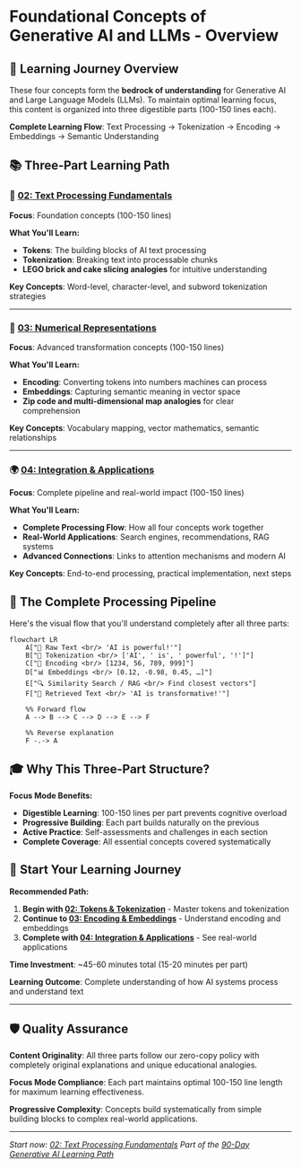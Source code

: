 <!-- filename: 01_foundational-concepts-overview.md -->
# Foundational Concepts of Generative AI and LLMs - Overview

## 🎯 Learning Journey Overview

These four concepts form the **bedrock of understanding** for Generative AI and Large Language Models (LLMs). To maintain optimal learning focus, this content is organized into three digestible parts (100-150 lines each).

**Complete Learning Flow**: Text Processing → Tokenization → Encoding → Embeddings → Semantic Understanding

## 📚 Three-Part Learning Path

### 🧩 [02: Text Processing Fundamentals](./02_tokens-tokenization.md)

**Focus**: Foundation concepts (100-150 lines)

**What You'll Learn:**

- **Tokens**: The building blocks of AI text processing
- **Tokenization**: Breaking text into processable chunks  
- **LEGO brick and cake slicing analogies** for intuitive understanding

**Key Concepts**: Word-level, character-level, and subword tokenization strategies

---

### 🔢 [03: Numerical Representations](./03_encoding-embeddings.md)

**Focus**: Advanced transformation concepts (100-150 lines)

**What You'll Learn:**

- **Encoding**: Converting tokens into numbers machines can process
- **Embeddings**: Capturing semantic meaning in vector space
- **Zip code and multi-dimensional map analogies** for clear comprehension

**Key Concepts**: Vocabulary mapping, vector mathematics, semantic relationships

---

### 🌍 [04: Integration & Applications](./04_integration-applications.md)

**Focus**: Complete pipeline and real-world impact (100-150 lines)

**What You'll Learn:**

- **Complete Processing Flow**: How all four concepts work together
- **Real-World Applications**: Search engines, recommendations, RAG systems
- **Advanced Connections**: Links to attention mechanisms and modern AI

**Key Concepts**: End-to-end processing, practical implementation, next steps

## 🔄 The Complete Processing Pipeline

Here's the visual flow that you'll understand completely after all three parts:

```mermaid
flowchart LR
    A["📝 Raw Text <br/> 'AI is powerful!'"]
    B["🔹 Tokenization <br/> ['AI', ' is', ' powerful', '!']"]
    C["🔢 Encoding <br/> [1234, 56, 789, 999]"]
    D["📊 Embeddings <br/> [0.12, -0.98, 0.45, …]"]
    E["🔍 Similarity Search / RAG <br/> Find closest vectors"]
    F["📄 Retrieved Text <br/> 'AI is transformative!'"]

    %% Forward flow
    A --> B --> C --> D --> E --> F

    %% Reverse explanation
    F -.-> A
```

## 🎓 Why This Three-Part Structure?

**Focus Mode Benefits:**

- **Digestible Learning**: 100-150 lines per part prevents cognitive overload
- **Progressive Building**: Each part builds naturally on the previous
- **Active Practice**: Self-assessments and challenges in each section
- **Complete Coverage**: All essential concepts covered systematically

## 🚀 Start Your Learning Journey

**Recommended Path:**

1. **Begin with [02: Tokens & Tokenization](./02_tokens-tokenization.md)** - Master tokens and tokenization
2. **Continue to [03: Encoding & Embeddings](./03_encoding-embeddings.md)** - Understand encoding and embeddings  
3. **Complete with [04: Integration & Applications](./04_integration-applications.md)** - See real-world applications

**Time Investment**: ~45-60 minutes total (15-20 minutes per part)

**Learning Outcome**: Complete understanding of how AI systems process and understand text

---

## 🛡️ Quality Assurance

**Content Originality**: All three parts follow our zero-copy policy with completely original explanations and unique educational analogies.

**Focus Mode Compliance**: Each part maintains optimal 100-150 line length for maximum learning effectiveness.

**Progressive Complexity**: Concepts build systematically from simple building blocks to complex real-world applications.

---

*Start now: [02: Text Processing Fundamentals](./02_tokens-tokenization.md)*
*Part of the [90-Day Generative AI Learning Path](../learning-path-90-days.md)*
